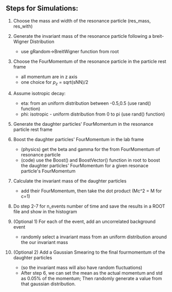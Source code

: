 ## Steps for Simulations:

1. Choose the mass and width of the resonance particle (res_mass, res_with)

2. Generate the invariant mass of the resonance particle following a breit-Wigner Distribution
	- use gRandom->BreitWigner function from root
	
3. Choose the FourMomentum of the resonance particle in the particle rest frame
	- all momentum are in z axis
	- one choice for $p_z$ = sqrt(sNN)/2
	
4. Assume isotropic decay:
	- eta: from an uniform distribution between -0.5,0.5 (use rand() function)
	- phi: isotropic - uniform distribution from 0 to pi (use rand() function)
	
5. Generate the daughter particles' FourMomentum in the resonance particle rest frame

6. Boost the daughter particles' FourMomentum in the lab frame
	- (physics) get the beta and gamma for the from FourMomentum of resonance particle
	- (code) use the Boost() and BoostVector() function in root to boost the daughter particles' FourMomentum for a given resonace particle's FourMomentum
	
7. Calculate the invariant mass of the daughter particles
	- add their FourMomentum, then take the dot product (Mc^2 = M for c=1)

8. Do step 2-7 for n_events number of time and save the results in a ROOT file and show in the histogram

9. (Optional 1) For each of the event, add an uncorrelated background event
	- randomly select a invariant mass from an uniform distribution around the our invariant mass
	
10. (Optional 2) Add a Gaussian Smearing to the final fourmomentum of the daughter particles 
	- (so the invariant mass will also have random fluctuations)
	- After step 6, we can set the mean as the actual momentum and std as 0.05% of the momentum; Then randomly generate a value from that gaussian distribution.
	

	
